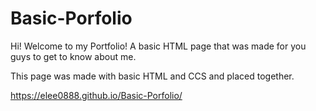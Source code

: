 # Basic-Porfolio

Hi! Welcome to my Portfolio! A basic HTML page that was made for you guys to get to know about me. 

This page was made with basic HTML and CCS and placed together. 

https://elee0888.github.io/Basic-Porfolio/
